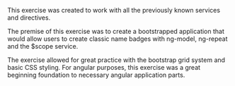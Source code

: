 This exercise was created to work with all the previously known services and directives. 

The premise of this exercise was to create a bootstrapped application that would allow users to create classic name badges with ng-model, ng-repeat and the $scope service. 

The exercise allowed for great practice with the bootstrap grid system and basic CSS styling. For angular purposes, this exercise was a great beginning foundation to necessary angular application parts. 

